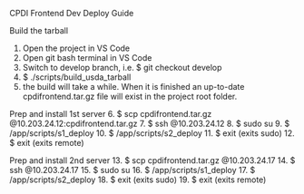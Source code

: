 CPDI Frontend Dev Deploy Guide

Build the tarball
1. Open the project in VS Code
2. Open git bash terminal in VS Code
3. Switch to develop branch, i.e.
   $ git checkout develop
4. $ ./scripts/build_usda_tarball
5. the build will take a while. When it is finished an up-to-date cpdifrontend.tar.gz file will exist in the project root folder.

Prep and install 1st server
6. $ scp cpdifrontend.tar.gz <paccount>@10.203.24.12:cpdifrontend.tar.gz
7. $ ssh <paccount>@10.203.24.12
8. $ sudo su
9. $ /app/scripts/s1_deploy
10. $ /app/scripts/s2_deploy
11. $ exit (exits sudo)
12. $ exit (exits remote)

Prep and install 2nd server
13. $ scp cpdifrontend.tar.gz <paccount>@10.203.24.17
14. $ ssh <paccount>@10.203.24.17
15. $ sudo su
16. $ /app/scripts/s1_deploy
17. $ /app/scripts/s2_deploy
18. $ exit (exits sudo)
19. $ exit (exits remote)

